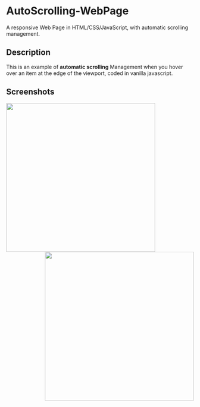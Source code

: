 # AutoScrolling-WebPage
A responsive Web Page in HTML/CSS/JavaScript, with automatic scrolling management.

## Description

This is an example of **automatic scrolling** Management when you hover over an item at the edge of the viewport, coded in vanilla javascript.

## Screenshots

<a href="url"><img src="https://github.com/dz9oo/dz9oo/AutoScrolling-WebPage/master/snapshot1.png" align="left" width="400" ></a>
<a href="url"><img src="https://github.com/dz9oo/dz9oo/AutoScrolling-WebPage/master/snapshot2.png" align="right" width="400" ></a>

